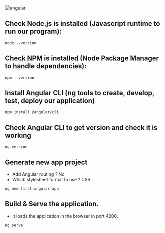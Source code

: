 ![angular](https://user-images.githubusercontent.com/33417377/201498665-814d616c-d53e-4dde-974f-bf2d384aac8c.png)

## Check Node.js is installed (Javascript runtime to run our program):

```
node --version
```

## Check NPM is installed (Node Package Manager to handle dependencies):

```
npm --version
```

## Install Angular CLI (ng tools to create, develop, test, deploy our application)

```
npm install @angular/cli
```

## Check Angular CLI to get version and check it is working

```
ng version
```

## Generate new app project

- Add Angular routing ? No
- Which stylesheet format to use ? CSS

```
ng new first-angular-app
```

## Build & Serve the application.

- It loads the application in the browser in port 4200.

```
ng serve
```
